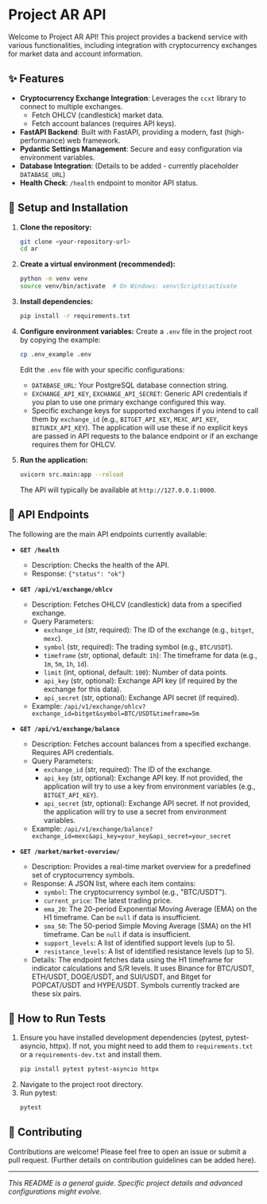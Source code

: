 # Project AR API

Welcome to Project AR API! This project provides a backend service with various functionalities,
including integration with cryptocurrency exchanges for market data and account information.

## ✨ Features

*   **Cryptocurrency Exchange Integration**: Leverages the `ccxt` library to connect to multiple exchanges.
    *   Fetch OHLCV (candlestick) market data.
    *   Fetch account balances (requires API keys).
*   **FastAPI Backend**: Built with FastAPI, providing a modern, fast (high-performance) web framework.
*   **Pydantic Settings Management**: Secure and easy configuration via environment variables.
*   **Database Integration**: (Details to be added - currently placeholder `DATABASE_URL`)
*   **Health Check**: `/health` endpoint to monitor API status.

## 🚀 Setup and Installation

1.  **Clone the repository:**
    ```bash
    git clone <your-repository-url>
    cd ar
    ```

2.  **Create a virtual environment (recommended):**
    ```bash
    python -m venv venv
    source venv/bin/activate  # On Windows: venv\Scripts\activate
    ```

3.  **Install dependencies:**
    ```bash
    pip install -r requirements.txt
    ```

4.  **Configure environment variables:**
    Create a `.env` file in the project root by copying the example:
    ```bash
    cp .env_example .env
    ```
    Edit the `.env` file with your specific configurations:
    *   `DATABASE_URL`: Your PostgreSQL database connection string.
    *   `EXCHANGE_API_KEY`, `EXCHANGE_API_SECRET`: Generic API credentials if you plan to use one primary exchange configured this way.
    *   Specific exchange keys for supported exchanges if you intend to call them by `exchange_id` (e.g., `BITGET_API_KEY`, `MEXC_API_KEY`, `BITUNIX_API_KEY`). The application will use these if no explicit keys are passed in API requests to the balance endpoint or if an exchange requires them for OHLCV.

5.  **Run the application:**
    ```bash
    uvicorn src.main:app --reload
    ```
    The API will typically be available at `http://127.0.0.1:8000`.

## 📡 API Endpoints

The following are the main API endpoints currently available:

*   **`GET /health`**
    *   Description: Checks the health of the API.
    *   Response: `{"status": "ok"}`

*   **`GET /api/v1/exchange/ohlcv`**
    *   Description: Fetches OHLCV (candlestick) data from a specified exchange.
    *   Query Parameters:
        *   `exchange_id` (str, required): The ID of the exchange (e.g., `bitget`, `mexc`).
        *   `symbol` (str, required): The trading symbol (e.g., `BTC/USDT`).
        *   `timeframe` (str, optional, default: `1h`): The timeframe for data (e.g., `1m`, `5m`, `1h`, `1d`).
        *   `limit` (int, optional, default: `100`): Number of data points.
        *   `api_key` (str, optional): Exchange API key (if required by the exchange for this data).
        *   `api_secret` (str, optional): Exchange API secret (if required).
    *   Example: `/api/v1/exchange/ohlcv?exchange_id=bitget&symbol=BTC/USDT&timeframe=5m`

*   **`GET /api/v1/exchange/balance`**
    *   Description: Fetches account balances from a specified exchange. Requires API credentials.
    *   Query Parameters:
        *   `exchange_id` (str, required): The ID of the exchange.
        *   `api_key` (str, optional): Exchange API key. If not provided, the application will try to use a key from environment variables (e.g., `BITGET_API_KEY`).
        *   `api_secret` (str, optional): Exchange API secret. If not provided, the application will try to use a secret from environment variables.
    *   Example: `/api/v1/exchange/balance?exchange_id=mexc&api_key=your_key&api_secret=your_secret`

*   **`GET /market/market-overview/`**
    *   Description: Provides a real-time market overview for a predefined set of cryptocurrency symbols.
    *   Response: A JSON list, where each item contains:
        *   `symbol`: The cryptocurrency symbol (e.g., "BTC/USDT").
        *   `current_price`: The latest trading price.
        *   `ema_20`: The 20-period Exponential Moving Average (EMA) on the H1 timeframe. Can be `null` if data is insufficient.
        *   `sma_50`: The 50-period Simple Moving Average (SMA) on the H1 timeframe. Can be `null` if data is insufficient.
        *   `support_levels`: A list of identified support levels (up to 5).
        *   `resistance_levels`: A list of identified resistance levels (up to 5).
    *   Details: The endpoint fetches data using the H1 timeframe for indicator calculations and S/R levels. It uses Binance for BTC/USDT, ETH/USDT, DOGE/USDT, and SUI/USDT, and Bitget for POPCAT/USDT and HYPE/USDT. Symbols currently tracked are these six pairs.

## 🧪 How to Run Tests

1.  Ensure you have installed development dependencies (pytest, pytest-asyncio, httpx). If not, you might need to add them to `requirements.txt` or a `requirements-dev.txt` and install them.
    ```bash
    pip install pytest pytest-asyncio httpx
    ```
2.  Navigate to the project root directory.
3.  Run pytest:
    ```bash
    pytest
    ```

## 🤝 Contributing

Contributions are welcome! Please feel free to open an issue or submit a pull request.
(Further details on contribution guidelines can be added here).

---

*This README is a general guide. Specific project details and advanced configurations might evolve.*
